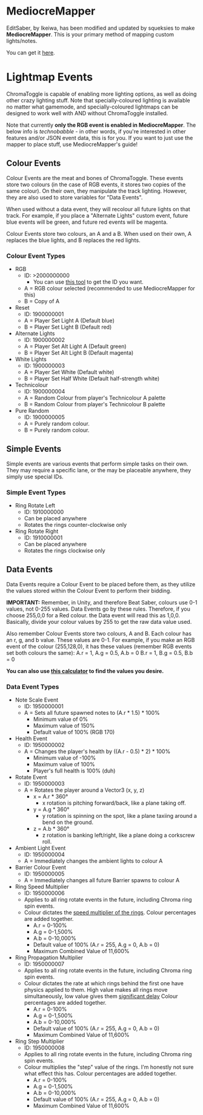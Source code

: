 # MediocreMapper

EditSaber, by Ikeiwa, has been modified and updated by squeksies to make **MediocreMapper**.  This is your primary method of mapping custom lights/notes.

You can get it [here](https://github.com/squeaksies/MediocreMapper).

# Lightmap Events

ChromaToggle is capable of enabling more lighting options, as well as doing other crazy lighting stuff.
Note that specially-coloured lighting is available no matter what gamemode, and specially-coloured lightmaps can be designed to work well with AND without ChromaToggle installed.

Note that currently **only the RGB event is enabled in MediocreMapper**.  The below info is *technobabble* - in other words, if you're interested in other features and/or JSON event data, this is for you.  If you want to just use the mapper to place stuff, use MediocreMapper's guide!

## Colour Events
Colour Events are the meat and bones of ChromaToggle.  These events store two colours (in the case of RGB events, it stores two copies of the same colour).  On their own, they manipulate the track lighting.  However, they are also used to store variables for "Data Events".

When used without a data event, they will recolour all future lights on that track.  For example, if you place a "Alternate Lights" custom event, future blue events will be green, and future red events will be magenta.

Colour Events store two colours, an A and a B.
When used on their own, A replaces the blue lights, and B replaces the red lights.

### Colour Event Types
* RGB
  * ID: >2000000000
    * You can use [this tool](https://cdn.discordapp.com/attachments/500829371549089793/500851384069914664/ChromaToggleRGBFinder.exe) to get the ID you want.
  * A = RGB colour selected (recommended to use MediocreMapper for this)
  * B = Copy of A
* Reset
  * ID: 1900000001
  * A = Player Set Light A (Default blue)
  * B = Player Set Light B (Default red)
* Alternate Lights
  * ID: 1900000002
  * A = Player Set Alt Light A (Default green)
  * B = Player Set Alt Light B (Default magenta)
* White Lights
  * ID: 1900000003
  * A = Player Set White (Default white)
  * B = Player Set Half White (Default half-strength white)
* Technicolour
  * ID: 1900000004
  * A = Random Colour from player's Technicolour A palette
  * B = Random Colour from player's Technicolour B palette
* Pure Random
  * ID: 1900000005
  * A = Purely random colour.
  * B = Purely random colour.
  
## Simple Events
Simple events are various events that perform simple tasks on their own.  They may require a specific lane, or the may be placeable anywhere, they simply use special IDs.

### Simple Event Types
* Ring Rotate Left
  * ID: 1910000000
  * Can be placed anywhere
  * Rotates the rings counter-clockwise only
* Ring Rotate Right
  * ID: 1910000001
  * Can be placed anywhere
  * Rotates the rings clockwise only


## Data Events
Data Events require a Colour Event to be placed before them, as they utilize the values stored within the Colour Event to perform their bidding.

**IMPORTANT:** Remember, in Unity, and therefore Beat Saber, colours use 0-1 values, not 0-255 values.  Data Events go by these rules.  Therefore, if you choose 255,0,0 for a Red colour. the Data event will read this as 1,0,0.  Basically, divide your colour values by 255 to get the raw data value used.

Also remember Colour Events store two colours, A and B.  Each colour has an r, g, and b value.  These values are 0-1.
For example, if you make an RGB event of the colour (255,128,0), it has these values (remember RGB events set both colours the same):
A.r = 1, A.g = 0.5, A.b = 0
B.r = 1, B.g = 0.5, B.b = 0

**You can also use [this calculator](https://www.desmos.com/calculator/puv1ofg088) to find the values you desire.**

### Data Event Types
* Note Scale Event
  * ID: 1950000001
  * A = Sets all future spawned notes to (A.r * 1.5) * 100%
    * Minimum value of 0%
    * Maximum value of 150%
    * Default value of 100% (RGB 170)
* Health Event
  * ID: 1950000002
  * A = Changes the player's health by ((A.r - 0.5) * 2) * 100%
    * Minimum value of -100%
    * Maximum value of 100%
    * Player's full health is 100% (duh)
* Rotate Event
  * ID: 1950000003
  * A = Rotates the player around a Vector3 (x, y, z)
    * x = A.r * 360°
      * x rotation is pitching forward/back, like a plane taking off.
    * y = A.g * 360°
      * y rotation is spinning on the spot, like a plane taxiing around a bend on the ground.
    * z = A.b * 360°
      * z rotation is banking left/right, like a plane doing a corkscrew roll.
* Ambient Light Event
  * ID: 1950000004
  * A = Immediately changes the ambient lights to colour A
* Barrier Colour Event
  * ID: 1950000005
  * A = Immediately changes all future Barrier spawns to colour A
* Ring Speed Multiplier
  * ID: 1950000006
  * Applies to all ring rotate events in the future, including Chroma ring spin events.
  * Colour dictates the [speed multiplier of the rings](https://streamable.com/fxlse).  Colour percentages are added together.
    * A.r = 0-100%
    * A.g = 0-1,500%
    * A.b = 0-10,000%
    * Default value of 100% (A.r = 255, A.g = 0, A.b = 0)
    * Maximum Combined Value of 11,600%
* Ring Propagation Multiplier
  * ID: 1950000007
  * Applies to all ring rotate events in the future, including Chroma ring spin events.
  * Colour dictates the rate at which rings behind the first one have physics applied to them.  High value makes all rings move simultaneously, low value gives them [significant delay](https://streamable.com/vsdr9)  Colour percentages are added together.
    * A.r = 0-100%
    * A.g = 0-1,500%
    * A.b = 0-10,000%
    * Default value of 100% (A.r = 255, A.g = 0, A.b = 0)
    * Maximum Combined Value of 11,600%
* Ring Step Multiplier
  * ID: 1950000008
  * Applies to all ring rotate events in the future, including Chroma ring spin events.
  * Colour multiplies the "step" value of the rings.  I'm honestly not sure what effect this has.  Colour percentages are added together.
    * A.r = 0-100%
    * A.g = 0-1,500%
    * A.b = 0-10,000%
    * Default value of 100% (A.r = 255, A.g = 0, A.b = 0)
    * Maximum Combined Value of 11,600%
